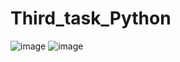 # Third_task_Python

![image](https://user-images.githubusercontent.com/90568044/221290795-e0e1e947-5178-4182-9ffb-879ac761e281.png)
![image](https://user-images.githubusercontent.com/90568044/221291063-25c1b35c-3bd5-4351-83cd-62a99ad16a91.png)
